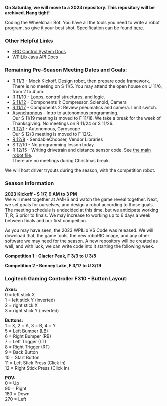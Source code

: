 **On Saturday, we will move to a 2023 repository. This repository will be archived. Hang tight!**

Coding the Wheelchair Bot: You have all the tools you need to write a robot program, so give it your best shot. Specification can be found [here](/docs/221117_challenge.md).

### Other Helpful Links
* [FRC Control System Docs](https://docs.wpilib.org/en/stable/index.html)
* [WPILib Java API Docs](https://github.wpilib.org/allwpilib/docs/release/java/index.html)

### Remaining Pre-Season Meeting Dates and Goals:
* [R 11/3](/docs/221103_mockkickoff.md) - Mock Kickoff. Design robot, then prepare code framework.  
There is no meeting on S 11/5. You may attend the open house on U 11/6, from 2 to 4 pm.
* [R 11/10](/docs/221110_controlstructures.md) - Loops, control structures, and logic.
* [S 11/12](/docs/221112_components1.md) - Components 1: Compressor, Solenoid, Camera
* [R 11/17](/docs/221117_components2.md) - Components 2: Review pneumatics and camera. Limit switch.
* [Asynchronous](/docs/221190_autonomous.md) - Intro to autonomous programming.  
Our S 11/19 meeting is moved to F 11/18. We take a break for the week of Thanksgiving. No meetings on R 11/24 or S 11/26.  
* [R 12/1](/docs/221202_autonomous2.md) - Autonomous, Gyroscope  
Our S 12/3 meeting is moved to F 12/2.  
* [R 12/8](/docs/221208_autonomous3.md) - SendableChooser, Vendor Libraries
* S 12/10 - No programming lesson today.
* R 12/15 - Writing drivetrain and distance sensor code. See [the main robot file](/Chris/PracticeBot/src/main/java/frc/robot/Robot.java).  
There are no meetings during Christmas break.  

We will host driver tryouts during the season, with the competition robot.

### Season Information
**2023 Kickoff - S 1/7, 9 AM to 3 PM**  
We will meet together at AMHS and watch the game reveal together. Next, we set goals for ourselves, and design a robot according to those goals. The meeting schedule is undecided at this time, but we anticipate working T, R, S prior to finals. We may increase to working up to 6 days a week between finals and our first compeition.

As you may have seen, the 2023 WPILib VS Code was released. We will download that, the game tools, the new roboRIO image, and any other software we may need for the season. A new repository will be created as well, and with luck, we can write code into it starting the following week.

**Competition 1 - Glacier Peak, F 3/3 to U 3/5**

**Competition 2 - Bonney Lake, F 3/17 to U 3/19**

### Logitech Gaming Controller F310 - Button Layout:

**Axes:**  
0 = left stick X  
1 = left stick Y (inverted)  
2 = right stick X  
3 = right stick Y (inverted)  
 
**Buttons:**  
1 = X, 2 = A, 3 = B, 4 = Y  
5 = Left Bumper (LB)  
6 = Right Bumper (RB)  
7 = Left Trigger (LT)  
8 = Right Trigger (RT)  
9 = Back Button  
10 = Start Button  
11 = Left Stick Press (Click In)  
12 = Right Stick Press (Click In)  

**POV:**  
0 = Up  
90 = Right  
180 = Down  
270 = Left
